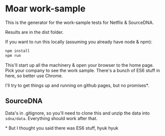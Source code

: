 # Moar work-sample

This is the generator for the work-sample tests for Netflix & SourceDNA.

Results are in the dist folder.

If you want to run this locally (assuming you already have node & npm):

```bash
npm install
npm run
```

This'll start up all the machinery & open your browser to the home page.  Pick your company to see the work sample.  There's a bunch of ES6 stuff in here, so better use Chrome.

I'll try to get things up and running on github pages, but no promises*.

## SourceDNA

Data's in .gitignore, so you'll need to clone this and unzip the data into `sdna/data`.  Everything should work after that.



\* But I thought you said there was ES6 stuff, hyuk hyuk